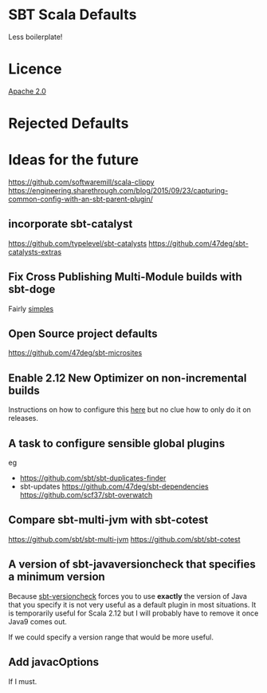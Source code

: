 # SBT Scala Defaults

Less boilerplate!

# Licence

[Apache 2.0][LICENCE]

# Rejected Defaults

# Ideas for the future

https://github.com/softwaremill/scala-clippy
https://engineering.sharethrough.com/blog/2015/09/23/capturing-common-config-with-an-sbt-parent-plugin/

## incorporate sbt-catalyst

https://github.com/typelevel/sbt-catalysts
https://github.com/47deg/sbt-catalysts-extras

## Fix Cross Publishing Multi-Module builds with sbt-doge

Fairly [simples][sbt-doge]

## Open Source project defaults

https://github.com/47deg/sbt-microsites

## Enable 2.12 New Optimizer on non-incremental builds

Instructions on how to configure this [here][212-new-optimizer] but no clue how to only do it on releases.

## A task to configure sensible global plugins

eg

- https://github.com/sbt/sbt-duplicates-finder
- sbt-updates
https://github.com/47deg/sbt-dependencies
https://github.com/scf37/sbt-overwatch

## Compare sbt-multi-jvm with sbt-cotest

https://github.com/sbt/sbt-multi-jvm
https://github.com/sbt/sbt-cotest


## A version of sbt-javaversioncheck that specifies a minimum version

Because [sbt-versioncheck] forces you to use **exactly** the version of Java that you specify it is not very useful as a default plugin in most situations. It is temporarily useful for Scala 2.12 but I will probably have to remove it once Java9 comes out. 

If we could specify a version range that would be more useful.

## Add javacOptions

If I must.

[LICENCE]: https://github.com/caoilte/sbt-import-scala-files/blob/master/LICENCE "Licence"
[212-new-optimizer]: http://scala-lang.org/news/2.12.0#new-optimizer "Scala 2.12 New Optimizer"
[sbt-versioncheck]: https://github.com/sbt/sbt-javaversioncheck/ "sbt-javaversioncheck"
[sbt-doge]:   "sbt-doge"
